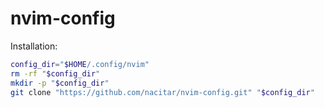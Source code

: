 # nvim-config

Installation:
```bash
config_dir="$HOME/.config/nvim"
rm -rf "$config_dir"
mkdir -p "$config_dir"
git clone "https://github.com/nacitar/nvim-config.git" "$config_dir"
```
